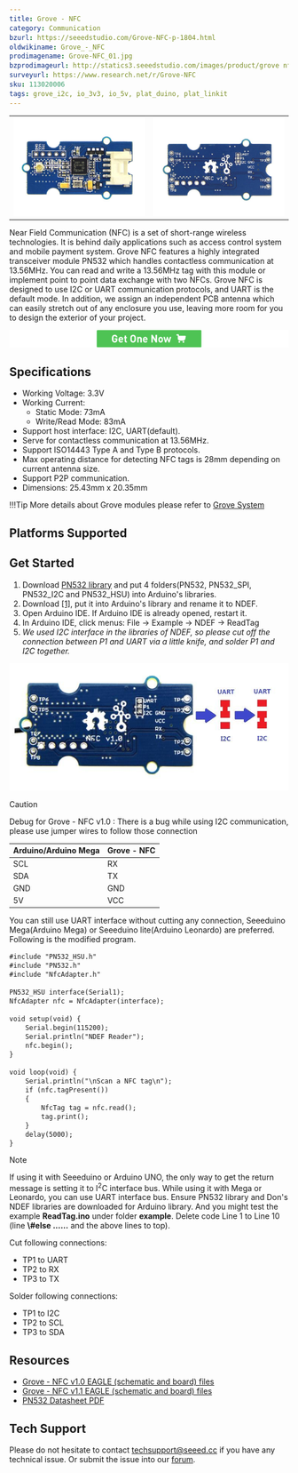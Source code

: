```yaml
---
title: Grove - NFC
category: Communication
bzurl: https://seeedstudio.com/Grove-NFC-p-1804.html
oldwikiname: Grove_-_NFC
prodimagename: Grove-NFC_01.jpg
bzprodimageurl: http://statics3.seeedstudio.com/images/product/grove nfc.jpg
surveyurl: https://www.research.net/r/Grove-NFC
sku: 113020006
tags: grove_i2c, io_3v3, io_5v, plat_duino, plat_linkit
---
```


<table>
    <tr>
        <td>
            <img src="https://raw.githubusercontent.com/SeeedDocument/Grove-NFC/master/img/Grove-NFC_01.jpg">
        </td>
        <td>
            <img src="https://raw.githubusercontent.com/SeeedDocument/Grove-NFC/master/img/Grove-NFC_02.jpg">
        </td>
    </tr>
</table>

Near Field Communication (NFC) is a set of short-range wireless technologies. It is behind daily applications such as access control system and mobile payment system.
Grove NFC features a highly integrated transceiver module PN532 which handles contactless communication at 13.56MHz. You can read and write a 13.56MHz tag with this module or implement point to point data exchange with two NFCs. Grove NFC is designed to use I2C or UART communication protocols, and UART is the default mode. In addition, we assign an independent PCB antenna which can easily stretch out of any enclosure you use, leaving more room for you to design the exterior of your project.

[![](https://raw.githubusercontent.com/SeeedDocument/common/master/Get_One_Now_Banner.png)](http://www.seeedstudio.com/Grove-NFC-p-1804.html)

Specifications
--------------

-   Working Voltage: 3.3V
-   Working Current:
    - Static Mode: 73mA
    - Write/Read Mode: 83mA
-   Support host interface: I2C, UART(default).
-   Serve for contactless communication at 13.56MHz.
-   Support ISO14443 Type A and Type B protocols.
-   Max operating distance for detecting NFC tags is 28mm depending on current antenna size.
-   Support P2P communication.
-   Dimensions: 25.43mm x 20.35mm

!!!Tip
    More details about Grove modules please refer to [Grove System](http://wiki.seeed.cc/Grove_System/)
    
Platforms Supported
-------------------

Get Started
-----------

1.  Download [PN532 library](https://github.com/Seeed-Studio/PN532) and put 4 folders(PN532, PN532_SPI, PN532_I2C and PN532_HSU) into Arduino's libraries.
2.  Download [[1]](https://github.com/Seeed-Studio/Grove-NFC-libraries-Part), put it into Arduino's library and rename it to NDEF.
3.  Open Arduino IDE. If Arduino IDE is already opened, restart it.
4.  In Arduino IDE, click menus: File -> Example -> NDEF -> ReadTag
5.  *We used I2C interface in the libraries of NDEF, so please cut off the connection between P1 and UART via a little knife, and solder P1 and I2C together.*

![](https://raw.githubusercontent.com/SeeedDocument/Grove-NFC/master/img/NFC_cutAndsolder.jpg)

<div class="admonition caution">
<p class="admonition-title">Caution</p>
Debug for Grove - NFC v1.0 : There is a bug while using I2C communication, please use jumper wires to follow those connection
</div>

| Arduino/Arduino Mega | Grove - NFC |
|----------------------|-------------|
| SCL                  | RX          |
| SDA                  | TX          |
| GND                  | GND         |
| 5V                   | VCC         |

You can still use UART interface without cutting any connection, Seeeduino Mega(Arduino Mega) or Seeeduino lite(Arduino Leonardo) are preferred. Following is the modified program.

```
#include "PN532_HSU.h"
#include "PN532.h"
#include "NfcAdapter.h"
 
PN532_HSU interface(Serial1);
NfcAdapter nfc = NfcAdapter(interface);
 
void setup(void) {
    Serial.begin(115200);
    Serial.println("NDEF Reader");
    nfc.begin();
}
 
void loop(void) {
    Serial.println("\nScan a NFC tag\n");
    if (nfc.tagPresent())
    {
        NfcTag tag = nfc.read();
        tag.print();
    }
    delay(5000);
}
```

<div class="admonition note">
<p class="admonition-title">Note</p>
If using it with Seeeduino or Arduino UNO, the only way to get the return message is setting it to I<sup>2</sup>C interface bus. While using it with Mega or Leonardo, you can use UART interface bus. Ensure PN532 library and Don's NDEF libraries are downloaded for Arduino library. And you might test the example <span style="font-weight:bold">ReadTag.ino</span> under folder <span style="font-weight:bold">example</span>. Delete code Line 1 to Line 10 (line <span style="font-weight:bold">\#else ......</span> and the above lines to top).
</div>

Cut following connections:

-   TP1 to UART
-   TP2 to RX
-   TP3 to TX

Solder following connections:

-   TP1 to I2C
-   TP2 to SCL
-   TP3 to SDA

Resources
--------

- [Grove - NFC v1.0 EAGLE (schematic and board) files](https://raw.githubusercontent.com/SeeedDocument/Grove-NFC/master/res/Grove-NFC.zip)
- [Grove - NFC v1.1 EAGLE (schematic and board) files](https://raw.githubusercontent.com/SeeedDocument/Grove-NFC/master/res/Grove-NFC_v1.1.zip)
- [PN532 Datasheet PDF](https://raw.githubusercontent.com/SeeedDocument/Grove-NFC/master/res/PN532.pdf)


<!-- This Markdown file was created from http://www.seeedstudio.com/wiki/Grove_-_NFC -->

## Tech Support
Please do not hesitate to contact [techsupport@seeed.cc](techsupport@seeed.cc) if you have any technical issue. Or submit the issue into our [forum](http://seeedstudio.com/forum/). 
